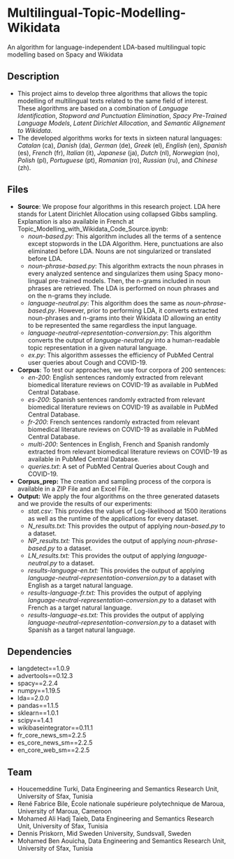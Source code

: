 # Multilingual-Topic-Modelling-Wikidata
An algorithm for language-independent LDA-based multilingual topic modelling based on Spacy and Wikidata

## Description
* This project aims to develop three algorithms that allows the topic modelling of multilingual texts related to the same field of interest. These algorithms are based on a combination of *Language Identification*, *Stopword and Punctuation Elimination*, *Spacy Pre-Trained Language Models*, *Latent Dirichlet Allocation*, and *Semantic Alignement to Wikidata*.
* The developed algorithms works for texts in sixteen natural languages: *Catalan* (ca), *Danish* (da), *German* (de), *Greek* (el), *English* (en), *Spanish* (es), *French* (fr), *Italian* (it), *Japanese* (ja), *Dutch* (nl), *Norwegian* (no), *Polish* (pl), *Portuguese* (pt), *Romanian* (ro), *Russian* (ru), and *Chinese* (zh).
## Files
* **Source**: We propose four algorithms in this research project. LDA here stands for Latent Dirichlet Allocation using collapsed Gibbs sampling. Explanation is also available in French at Topic_Modelling_with_Wikidata_Code_Source.ipynb:
  * *noun-based.py*: This algorithm includes all the terms of a sentence except stopwords in the LDA Algorithm. Here, punctuations are also eliminated before LDA. Nouns are not singularized or translated before LDA.
  * *noun-phrase-based.py*: This algorithm extracts the noun phrases in every analyzed sentence and singularizes them using Spacy mono-lingual pre-trained models. Then, the n-grams included in noun phrases are retrieved. The LDA is performed on noun phrases and on the n-grams they include.
  * *language-neutral.py*: This algorithm does the same as *noun-phrase-based.py*. However, prior to performing LDA, it converts extracted noun-phrases and n-grams into their Wikidata ID allowing an entity to be represented the same regardless the input language.
  * *language-neutral-representation-conversion.py*: This algorithm converts the output of *language-neutral.py* into a human-readable topic representation in a given natural language.
  * *ex.py*: This algorithm assesses the efficiency of PubMed Central user queries about Cough and COVID-19.
* **Corpus**: To test our approaches, we use four corpora of 200 sentences:
  * *en-200*: English sentences randomly extracted from relevant biomedical literature reviews on COVID-19 as available in PubMed Central Database.
  * *es-200*: Spanish sentences randomly extracted from relevant biomedical literature reviews on COVID-19 as available in PubMed Central Database.
  * *fr-200*: French sentences randomly extracted from relevant biomedical literature reviews on COVID-19 as available in PubMed Central Database.
  * *multi-200*: Sentences in English, French and Spanish randomly extracted from relevant biomedical literature reviews on COVID-19 as available in PubMed Central Database.
  * *queries.txt*: A set of PubMed Central Queries about Cough and COVID-19.
* **Corpus_prep:** The creation and sampling process of the corpora is available in a ZIP File and an Excel File.
* **Output:** We apply the four algorithms on the three generated datasets and we provide the results of our experiments:
  * *stat.csv*: This provides the values of Log-likelihood at 1500 iterations as well as the runtime of the applications for every dataset.
  * *N_results.txt:* This provides the output of applying *noun-based.py* to a dataset.
  * *NP_results.txt:* This provides the output of applying *noun-phrase-based.py* to a dataset.
  * *LN_results.txt:* This provides the output of applying *language-neutral.py* to a dataset.
  * *results-language-en.txt:* This provides the output of applying *language-neutral-representation-conversion.py* to a dataset with English as a target natural language.
  * *results-language-fr.txt:* This provides the output of applying *language-neutral-representation-conversion.py* to a dataset with French as a target natural language.
  * *results-language-es.txt:* This provides the output of applying *language-neutral-representation-conversion.py* to a dataset with Spanish as a target natural language.
## Dependencies
* langdetect==1.0.9
* advertools==0.12.3
* spacy==2.2.4
* numpy==1.19.5
* lda==2.0.0
* pandas==1.1.5
* sklearn==1.0.1
* scipy==1.4.1
* wikibaseintegrator==0.11.1
* fr_core_news_sm=2.2.5
* es_core_news_sm==2.2.5
* en_core_web_sm==2.2.5
## Team
* Houcemeddine Turki, Data Engineering and Semantics Research Unit, University of Sfax, Tunisia
* René Fabrice Bile, École nationale supérieure polytechnique de Maroua, University of Maroua, Cameroon
* Mohamed Ali Hadj Taieb, Data Engineering and Semantics Research Unit, University of Sfax, Tunisia
* Dennis Priskorn, Mid Sweden University, Sundsvall, Sweden
* Mohamed Ben Aouicha, Data Engineering and Semantics Research Unit, University of Sfax, Tunisia
